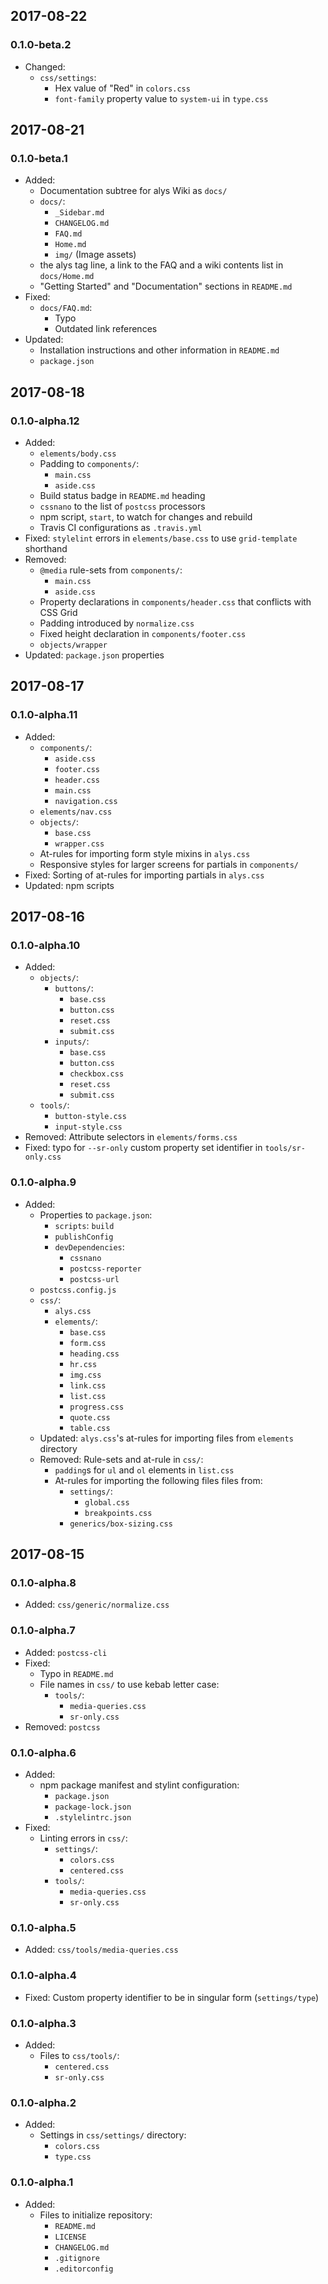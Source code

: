 ## 2017-08-22

### 0.1.0-beta.2

- Changed:
  + `css/settings`:
    * Hex value of "Red" in `colors.css`
    * `font-family` property value to `system-ui` in `type.css`

## 2017-08-21

### 0.1.0-beta.1

- Added:
  + Documentation subtree for alys Wiki as `docs/`
  + `docs/`:
    * `_Sidebar.md`
    * `CHANGELOG.md`
    * `FAQ.md`
    * `Home.md`
    * `img/` (Image assets)
  + the alys tag line, a link to the FAQ and a wiki contents list in
    `docs/Home.md`
  + "Getting Started" and "Documentation" sections in `README.md`
- Fixed:
  + `docs/FAQ.md`:
    * Typo
    * Outdated link references
- Updated:
  + Installation instructions and other information in `README.md`
  + `package.json`

## 2017-08-18

### 0.1.0-alpha.12

- Added:
  + `elements/body.css`
  + Padding to `components/`:
    * `main.css`
    * `aside.css`
  + Build status badge in `README.md` heading
  + `cssnano` to the list of `postcss` processors
  + npm script, `start`, to watch for changes and rebuild
  + Travis CI configurations as `.travis.yml`
- Fixed: `stylelint` errors in `elements/base.css` to use `grid-template`
  shorthand
- Removed:
  + `@media` rule-sets from `components/`:
    * `main.css`
    * `aside.css`
  + Property declarations in `components/header.css` that conflicts with CSS
    Grid
  + Padding introduced by `normalize.css`
  + Fixed height declaration in `components/footer.css`
  + `objects/wrapper`
- Updated: `package.json` properties

## 2017-08-17

### 0.1.0-alpha.11

- Added:
  + `components/`:
    * `aside.css`
    * `footer.css`
    * `header.css`
    * `main.css`
    * `navigation.css`
  + `elements/nav.css`
  + `objects/`:
    * `base.css`
    * `wrapper.css`
  + At-rules for importing form style mixins in `alys.css`
  + Responsive styles for larger screens for partials in `components/`
- Fixed: Sorting of at-rules for importing partials in `alys.css`
- Updated: npm scripts

## 2017-08-16

### 0.1.0-alpha.10

- Added:
  + `objects/`:
    * `buttons/`:
      - `base.css`
      - `button.css`
      - `reset.css`
      - `submit.css`
    * `inputs/`:
      - `base.css`
      - `button.css`
      - `checkbox.css`
      - `reset.css`
      - `submit.css`
  + `tools/`:
    * `button-style.css`
    * `input-style.css`
- Removed: Attribute selectors in `elements/forms.css`
- Fixed: typo for `--sr-only` custom property set identifier in
  `tools/sr-only.css`

### 0.1.0-alpha.9

- Added:
  + Properties to `package.json`:
    * `scripts`: `build`
    * `publishConfig`
    * `devDependencies`:
      - `cssnano`
      - `postcss-reporter`
      - `postcss-url`
  + `postcss.config.js`
  + `css/`:
    * `alys.css`
    * `elements/`:
      - `base.css`
      - `form.css`
      - `heading.css`
      - `hr.css`
      - `img.css`
      - `link.css`
      - `list.css`
      - `progress.css`
      - `quote.css`
      - `table.css`
  + Updated: `alys.css`'s at-rules for importing files from `elements` directory
  + Removed: Rule-sets and at-rule in `css/`:
    + `padding`s for `ul` and `ol` elements in `list.css`
    + At-rules for importing the following files files from:
      * `settings/`:
        - `global.css`
        - `breakpoints.css`
      * `generics/box-sizing.css`

## 2017-08-15

### 0.1.0-alpha.8

- Added: `css/generic/normalize.css`

### 0.1.0-alpha.7

- Added: `postcss-cli`
- Fixed:
  + Typo in `README.md`
  + File names in `css/` to use kebab letter case:
    * `tools/`:
      - `media-queries.css`
      - `sr-only.css`
- Removed: `postcss`

### 0.1.0-alpha.6

- Added:
  + npm package manifest and stylint configuration:
    * `package.json`
    * `package-lock.json`
    * `.stylelintrc.json`
- Fixed:
  + Linting errors in `css/`:
    * `settings/`:
      - `colors.css`
      - `centered.css`
    * `tools/`:
      - `media-queries.css`
      - `sr-only.css`

### 0.1.0-alpha.5

- Added: `css/tools/media-queries.css`

### 0.1.0-alpha.4

- Fixed: Custom property identifier to be in singular form (`settings/type`)

### 0.1.0-alpha.3

- Added:
  + Files to `css/tools/`:
    * `centered.css`
    * `sr-only.css`

### 0.1.0-alpha.2

- Added:
  + Settings in `css/settings/` directory:
    * `colors.css`
    * `type.css`

### 0.1.0-alpha.1

- Added:
  + Files to initialize repository:
    * `README.md`
    * `LICENSE`
    * `CHANGELOG.md`
    * `.gitignore`
    * `.editorconfig`
